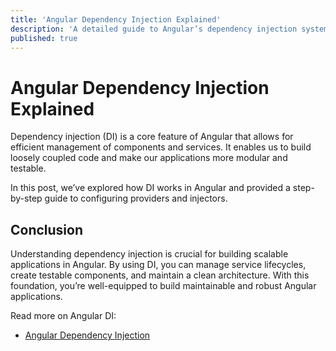 ```yaml
---
title: 'Angular Dependency Injection Explained'
description: 'A detailed guide to Angular’s dependency injection system and its benefits.'
published: true
---
```


# Angular Dependency Injection Explained

Dependency injection (DI) is a core feature of Angular that allows for efficient management of components and services. It enables us to build loosely coupled code and make our applications more modular and testable.

In this post, we’ve explored how DI works in Angular and provided a step-by-step guide to configuring providers and injectors.

## Conclusion
Understanding dependency injection is crucial for building scalable applications in Angular. By using DI, you can manage service lifecycles, create testable components, and maintain a clean architecture. With this foundation, you’re well-equipped to build maintainable and robust Angular applications.

Read more on Angular DI:
- [Angular Dependency Injection](https://angular.io/guide/dependency-injection)
